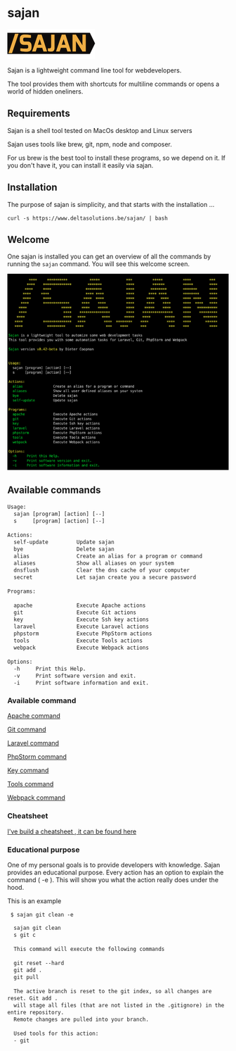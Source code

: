 # sajan

![Sajan](brand/sajjan.png?raw=true "Sajan")

Sajan is a lightweight command line tool for webdevelopers.  

The tool provides them with shortcuts for multiline commands or opens a world of hidden oneliners.

## Requirements

Sajan is a shell tool tested on MacOs desktop and Linux servers

Sajan uses tools like brew, git, npm, node and composer. 

For us brew is the best tool to install these programs, so we depend on it. If you don't have it, you can install it easily via sajan.

## Installation

The purpose of sajan is simplicity, and that starts with the installation ... 

````shell
curl -s https://www.deltasolutions.be/sajan/ | bash
````

## Welcome

One sajan is installed you can get an overview of all the commands by running the `sajan` command.  You will see this 
welcome screen.

![Sajan home screen](brand/overview.png?raw=true "Sajan home screen")


## Available commands

````text
Usage:
  sajan [program] [action] [--]
  s     [program] [action] [--]

Actions:
  self-update         Update sajan
  bye                 Delete sajan
  alias               Create an alias for a program or command
  aliases             Show all aliases on your system
  dnsflush            Clear the dns cache of your computer
  secret              Let sajan create you a secure password

Programs:
 
  apache              Execute Apache actions
  git                 Execute Git actions
  key                 Execute Ssh key actions
  laravel             Execute Laravel actions
  phpstorm            Execute PhpStorm actions
  tools               Execute Tools actions
  webpack             Execute Webpack actions

Options:
  -h     Print this Help.
  -v     Print software version and exit.
  -i     Print software information and exit.

````


### Available command 

[Apache command](docs/apache.md)

[Git command](docs/git.md)

[Laravel command](docs/laravel.md)

[PhpStorm command](docs/phpstorm.md)

[Key command](docs/key.md)

[Tools command](docs/tools.md)

[Webpack command](docs/webpack.md)

### Cheatsheet

[I've build a cheatsheet , it can be found here](docs/cheatsheet.md)

### Educational purpose

One of my personal goals is to provide developers with knowledge. Sajan provides an educational purpose. Every action has an option to explain the command ( -e ).
This will show you what the action really does under the hood.

This is an example

````shell
 $ sajan git clean -e
````

````text
  sajan git clean
  s git c

  This command will execute the following commands

  git reset --hard
  git add .
  git pull

  The active branch is reset to the git index, so all changes are reset. Git add .
  will stage all files (that are not listed in the .gitignore) in the entire repository.
  Remote changes are pulled into your branch.

  Used tools for this action:
  - git
````
